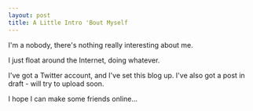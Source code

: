 ```yaml
---
layout: post
title: A Little Intro 'Bout Myself
---
```


I'm a nobody, there's nothing really interesting about me.

I just float around the Internet, doing whatever.

I've got a Twitter account, and I've set this blog up. I've also got a post in draft - will try to upload soon.

I hope I can make some friends online...
